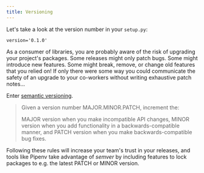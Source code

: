```yaml
---
title: Versioning
---
```


Let's take a look at the version number in your `setup.py`:
```
version='0.1.0'
```

As a consumer of libraries, you are probably aware of the risk of upgrading your project's packages. Some releases might only patch bugs. Some might introduce new features. Some might break, remove, or change old features that you relied on! If only there were some way you could communicate the safety of an upgrade to your co-workers without writing exhaustive patch notes...

Enter [semantic versioning](https://semver.org/).

> Given a version number MAJOR.MINOR.PATCH, increment the:
>
> MAJOR version when you make incompatible API changes,
> MINOR version when you add functionality in a backwards-compatible manner, and
> PATCH version when you make backwards-compatible bug fixes.

Following these rules will increase your team's trust in your releases, and tools like Pipenv take advantage of *semver* by including features to lock packages to e.g. the latest PATCH or MINOR version.

